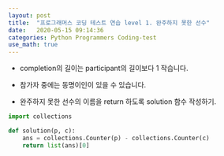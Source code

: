 ```yaml
---
layout: post
title:  "프로그래머스 코딩 테스트 연습 level 1. 완주하지 못한 선수"
date:   2020-05-15 09:14:36 
categories: Python Programmers Coding-test
use_math: true
---
```


* completion의 길이는 participant의 길이보다 1 작습니다.

* 참가자 중에는 동명이인이 있을 수 있습니다.

* 완주하지 못한 선수의 이름을 return 하도록 solution 함수 작성하기.

```python
import collections

def solution(p, c):
    ans = collections.Counter(p) - collections.Counter(c)
    return list(ans)[0]
```



